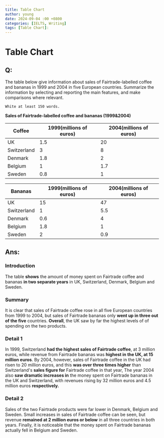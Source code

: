 ```yaml
---
title: Table Chart
author: young
date: 2024-09-04 :00 +0800
categories: [IELTS, Writing]
tags: [Table Chart]:
---
```


#  Table Chart

## Q:

The table below give information about sales of Fairtrade-labelled coffee and bananas in 1999 and 2004 in five European countries. Summarize the information by selecting and reporting the main features, and make comparisons where relevant.

`White at least 150 words.`

**Sales of Fairtrade-labelled coffee and bananas (1999&2004)**

| Coffee      | 1999(millions of euros) | 2004(millions of euros) |
| ----------- | ----------------------- | ----------------------- |
| UK          | 1.5                     | 20                      |
| Switzerland | 3                       | 8                       |
| Denmark     | 1.8                     | 2                       |
| Belgium     | 1                       | 1.7                     |
| Sweden      | 0.8                     | 1                       |



| Bananas     | 1999(millions of euros) | 2004(millions of euros) |
| ----------- | ----------------------- | ----------------------- |
| UK          | 15                      | 47                      |
| Switzerland | 1                       | 5.5                     |
| Denmark     | 0.6                     | 4                       |
| Belgium     | 1.8                     | 1                       |
| Sweden      | 2                       | 0.9                     |



## Ans:

### Introduction

The table **shows** the amount of money spent on Fairtrade coffee and bananas **in two separate years** in UK, Switzerland, Denmark, Belgium and Sweden.

### Summary

It is clear that sales of Fairtrade coffee rose in all five European countries from 1999 to 2004, but sales of Fairtrade bananas only **went up in three out of the five** countries. **Overall**, the UK saw by far the highest levels of of spending on the two products.

### Detail 1

In 1999, Switzerland **had the highest sales of Fairtrade coffee**, at 3 million euros, while revenue from Fairtrade bananas was **highest in the UK, at 15 million euros**. By 2004, however, sales of Fairtrade coffee in the UK had risen to 20 million euros, and this **was over three times higher** than Switzerland's **sales figure for** Fairtrade coffee in that year, The year 2004 also **saw dramatic increases in** the money spent on Fairtrade bananas in the UK and Switzerland, with revenues rising by 32 million euros and 4.5 million euros **respectively.**

### Detail 2

Sales of the two Fairtrade products were far lower in Denmark, Belgium and Sweden. Small increases in sales of Fairtrade coffee can be seen, but revenue **remained at 2 million euros or below** in all three countries in both years. Finally, it is noticeable that the money spent on Fairtrade bananas actually fell in Belgium and Sweden.

